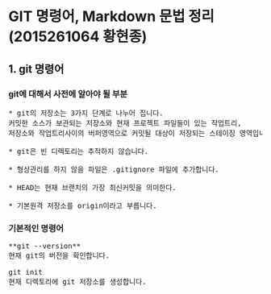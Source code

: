 # GIT 명령어, Markdown 문법 정리(2015261064 황현종)

## 1. git 명령어

### git에 대해서 사전에 알아야 될 부분
<pre>
* git의 저장소는 3가지 단계로 나누어 집니다. 
커밋한 소스가 보관되는 저장소와 현재 프로젝트 파일들이 있는 작업트리, 
저장소와 작업트리사이의 버퍼영역으로 커밋될 대상이 저장되는 스테이징 영역입니다.

* git은 빈 디렉토리는 추적하지 않습니다.

* 형상관리를 하지 않을 파일은 .gitignore 파일에 추가합니다.

* HEAD는 현재 브랜치의 가장 최신커밋을 의미한다.

* 기본원격 저장소를 origin이라고 부릅니다.
</pre>

### 기본적인 명령어
<pre>
**git --version**
현재 git의 버전을 확인합니다.

git init
현재 디렉토리에 git 저장소를 생성합니다.

</pre>




